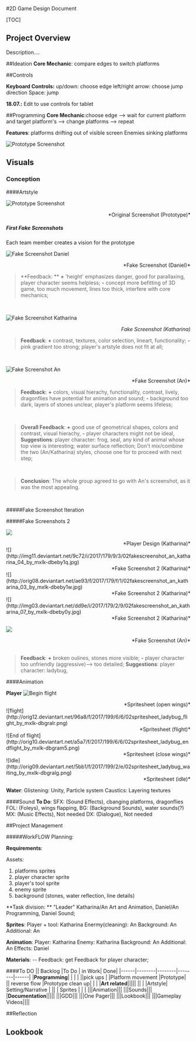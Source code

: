 #2D Game Design Document

[TOC]

## Project Overview
Description....

##Ideation
**Core Mechanic**: compare edges to switch platforms


##Controls

**Keyboard Controls:**
up/down: choose edge
left/right arrow: choose jump direction
Space: jump


**18.07.:** Edit to use controls for tablet

##Programming
**Core Mechanic**:choose edge --> wait for current platform and target platform's  --> change platforms --> repeat



**Features**:
platforms drifting out of visible screen
Enemies sinking platforms
</br>


![Prototype Screenshot](http://orig03.deviantart.net/6ea9/f/2017/179/b/c/screenshot_by_mxlk-dbebnxo.jpg)

## Visuals

### Conception

####Artstyle

![Prototype Screenshot](http://orig03.deviantart.net/6ea9/f/2017/179/b/c/screenshot_by_mxlk-dbebnxo.jpg)
<div style="text-align: right"> *Original Screenshot (Prototype)*</div>

##### First Fake Screenshots
Each team member creates a vision for the prototype

![Fake Screenshot Daniel](http://orig06.deviantart.net/dddc/f/2017/179/b/a/fakescreenshot_daniel_by_mxlk-dbebnyb.png)
<div style="text-align: right"> *Fake Screenshot (Daniel)*</div>

> **Feedback: **
> **+** 'height' emphasizes danger, good for parallaxing, player character seems helpless;
> **-** concept more befitting of 3D game, too much movement, lines too thick, interfere with core mechanics;

</br> <!-- leerzeile -->

![Fake Screenshot Katharina](http://orig09.deviantart.net/9b5f/f/2017/179/7/7/fakescreenshot_katharina_by_mxlk-dbebny4.jpg)<div style="text-align: right"> *Fake Screenshot (Katharina)*</div>
>**Feedback**: 
>**+** contrast, textures, color selection, lineart, functionality; 
>**-** pink gradient too strong; player's artstyle does not fit at all; 

</br>

![Fake Screenshot An](http://orig13.deviantart.net/732d/f/2017/179/a/5/screenshot_2_by_mxlk-dbebpm0.jpg)
<div style="text-align: right"> *Fake Screenshot (An)*</div>

>**Feedback:**
>**+** colors, visual hierachy, functionality, contrast, lively, dragonflies have potential for animation and sound;
>**-**  background too dark, layers of stones unclear, player's platform seems lifeless;

</br>

> **Overall Feedback**:
> **+** good use of geometrical shapes, colors and contrast, visual hierachy, 
> **-** player characters might not be ideal, 
> **Suggestions**:
> player character: frog, seal, any kind of animal whose top view is interesting; water surface reflection;
> Don't mix/combine the two (An/Katharina) styles, choose one for to proceed with next step; 

</br>

> **Conclusion**: 
> The whole group agreed to go with An's screenshot, as it was the most appealing.

</br>

#####Fake Screenshot Iteration


#####Fake Screenshots 2

![](http://orig10.deviantart.net/d234/f/2017/179/1/f/02characters_katharina_by_mxlk-dbebnyi.jpg)
<div style="text-align: right"> *Player Design (Katharina)*</div>
![](http://img11.deviantart.net/9c72/i/2017/179/9/3/02fakescreenshot_an_katharina_04_by_mxlk-dbeby1q.jpg)
<div style="text-align: right"> *Fake Screenshot 2 (Katharina)*</div>
![](http://orig08.deviantart.net/ae93/f/2017/179/f/1/02fakescreenshot_an_katharina_03_by_mxlk-dbeby1w.jpg)
<div style="text-align: right"> *Fake Screenshot 2 (Katharina)*</div>
![](http://img03.deviantart.net/dd9e/i/2017/179/2/9/02fakescreenshot_an_katharina_07_by_mxlk-dbeby0y.jpg)
<div style="text-align: right"> *Fake Screenshot 2 (Katharina)*</div>

![](http://orig15.deviantart.net/4dd8/f/2017/179/d/b/screenshot_2_revised_by_mxlk-dbebnxx.jpg)
<div style="text-align: right"> *Fake Screenshot (An)*</div>


</br>
 
>**Feedback**:
>**+** broken oulines, stones more visible;
>**-** player character too unfriendly (aggressive)--> too detailed;
>**Suggestions**:
>player character: ladybug, 



####Animation

**Player**
![Begin flight](http://orig12.deviantart.net/0926/f/2017/199/6/c/02spritesheet_ladybug_startflight_by_mxlk-dbgralm.png)
<div style="text-align: right"> *Spritesheet (open wings)*</div>
![flight](http://orig12.deviantart.net/96a8/f/2017/199/6/6/02spritesheet_ladybug_flight_by_mxlk-dbgralr.png)
<div style="text-align: right"> *Spritesheet (flight)*</div>
![End of flight](http://orig10.deviantart.net/a5a7/f/2017/199/6/6/02spritesheet_ladybug_endflight_by_mxlk-dbgram5.png)
<div style="text-align: right"> *Spritesheet (close wings)*</div>
![Idle](http://orig09.deviantart.net/5bb1/f/2017/199/2/e/02spritesheet_ladybug_waiting_by_mxlk-dbgralg.png)
<div style="text-align: right"> *Spritesheet (idle)*</div>

**Water**:
Glistening: Unity, Particle system
Caustics: Layering textures


####Sound
**To Do**: 
SFX: (Sound Effects), cbanging platforms, dragonflies
FOL: (Foleys), wings flapping,
BG: (Background Sounds), water sounds(?)
MX: (Music Effects), Not needed
DX: (Dialogue), Not needed 


##Project Management

#####WorkFLOW Planning:

**Requirements**:

Assets:
1. platforms sprites
2. player character sprite
3. player's tool sprite
4. enemy sprite
5. background (stones, water reflection, line details)


**Task division: **
"Leader" Katharina/An Art and Animation, Daniel/An Programming, Daniel Sound; 


**Sprites**: 
Player + tool: Katharina
Enermy(cleaning): An 
Background: An
Additional: An

**Animation**:
Player: Katharina
Enemy: Katharina
Background: An
Additional: An
Effects: Daniel

**Materials**: --
Feedback: get Feedback for player character;
</br>


####To DO
|| Backlog |To Do  | in Work|  Done|
|------|--------|--------|--------|------|
|**Programming**|       | |      |
||pick ups |        |Platform movement |Prototype|
|| reverse flow       |Prototype clean up| |      |
|**Art related**|||||
||        |        |Artstyle| Setting/Narrative     |
||        |  Sprites      |        |      |
|||Animation|||
|||Sounds|||
|**Documentation**|||||
|||GDD|||
|||One Pager|||
|||Lookbook|||
|||Gameplay Videos||||

##Reflection

## Lookbook